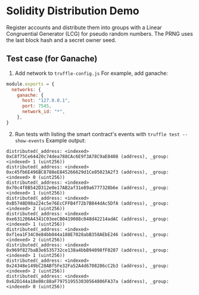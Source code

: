 Solidity Distribution Demo
============================

Register accounts and distribute them into groups with a Linear Congruential Generator (LCG) for pseudo random numbers.
The PRNG uses the last block hash and a secret owner seed.

## Test case (for Ganache)

1. Add network to ```truffle-config.js```
   For example, add ganache:

```javascript
module.exports = {
  networks: {
    ganache: {
      host: "127.0.0.1",
      port: 7545,       
      network_id: "*",  
    },
}
```

2. Run tests with listing the smart contract's events with ```truffle test --show-events```
   Example output:

```
distributed(_address: <indexed> 0xC8f75Ce64420c74dea788CAc6E9f3A78C9aE8408 (address), _group: <indexed> 1 (uint256))
distributed(_address: <indexed> 0xc45fb6E496BC8788eE845266629d1Ce05023A2f3 (address), _group: <indexed> 0 (uint256))
distributed(_address: <indexed> 0x70c4f8B542D312e0e17AB2af31e89a6777328b6e (address), _group: <indexed> 1 (uint256))
distributed(_address: <indexed> 0xB5748D98a224c5e76EcCFFB4f72b7B844dAc5DfA (address), _group: <indexed> 2 (uint256))
distributed(_address: <indexed> 0xe631206A4341C03eeCB0419088c048d42214adAC (address), _group: <indexed> 1 (uint256))
distributed(_address: <indexed> 0xf1ea1F34C0e84bb044a188E7028abB358AEbE246 (address), _group: <indexed> 2 (uint256))
distributed(_address: <indexed> 0x969f827baB3e6535732ce138a4bbB94098fF0287 (address), _group: <indexed> 1 (uint256))
distributed(_address: <indexed> 0x24348e149bC28ABf5Fe32Fa52A4d6708286cC2b3 (address), _group: <indexed> 2 (uint256))
distributed(_address: <indexed> 0x62D144a18e08c88aF797519553030564806FA37a (address), _group: <indexed> 0 (uint256))
```
